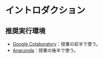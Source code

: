 # イントロダクション

## 推奨実行環境

* [Google Colaboratory](https://research.google.com/colaboratory/)：授業の前半で使う。
* [Anaconda](https://www.anaconda.com/download/)：授業の後半で使う。
